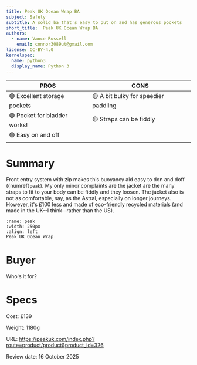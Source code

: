 ```yaml
---
title: Peak UK Ocean Wrap BA
subject: Safety
subtitle: A solid ba that's easy to put on and has generous pockets
short_title:  Peak UK Ocean Wrap BA
authors:
  - name: Vance Russell
    email: connor3089ut@gmail.com
license: CC-BY-4.0
kernelspec:
  name: python3
  display_name: Python 3
---
```


| **PROS**    | **CONS**  |
|-------------------|-----------|
| 🟢 Excellent storage pockets | 🟡 A bit bulky for speedier paddling |
| 🟢 Pocket for bladder works! | 🟡 Straps can be fiddly|
| 🟢 Easy on and off |  |

# Summary
Front entry system with zip makes this buoyancy aid easy to don and doff ({numref}`peak`). My only minor complaints are the jacket are the many straps to fit to your body can be fiddly and they loosen. The jacket also is not as comfortable, say, as the Astral, especially on longer journeys. However, it's £100 less and made of eco-friendly recycled materials (and made in the UK--I think--rather than the US).

```{figure} ../../images/peak-ba.jpg
:name: peak
:width: 250px
:align: left
Peak UK Ocean Wrap 
```

# Buyer
Who's it for?

# Specs
Cost: £139

Weight: 1180g

URL: https://peakuk.com/index.php?route=product/product&product_id=326

Review date: 16 October 2025